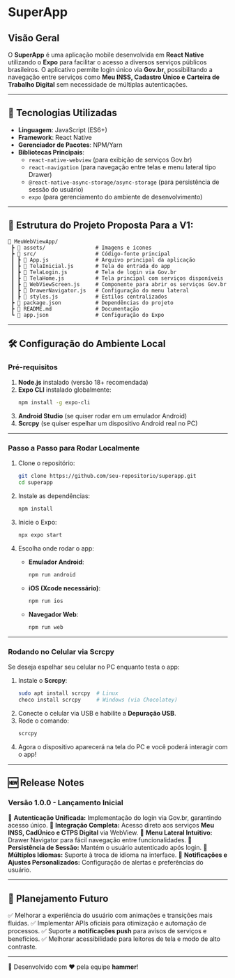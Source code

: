 # SuperApp

## Visão Geral
O **SuperApp** é uma aplicação mobile desenvolvida em **React Native** utilizando o **Expo** para facilitar o acesso a diversos serviços públicos brasileiros. O aplicativo permite login único via **Gov.br**, possibilitando a navegação entre serviços como **Meu INSS, Cadastro Único e Carteira de Trabalho Digital** sem necessidade de múltiplas autenticações.

---

## 📌 Tecnologias Utilizadas

- **Linguagem**: JavaScript (ES6+)
- **Framework**: React Native
- **Gerenciador de Pacotes**: NPM/Yarn
- **Bibliotecas Principais**:
  - `react-native-webview` (para exibição de serviços Gov.br)
  - `react-navigation` (para navegação entre telas e menu lateral tipo Drawer)
  - `@react-native-async-storage/async-storage` (para persistência de sessão do usuário)
  - `expo` (para gerenciamento do ambiente de desenvolvimento)

---

## 📂 Estrutura do Projeto Proposta Para a V1:

```plaintext
📁 MeuWebViewApp/
 ┣ 📁 assets/                # Imagens e ícones
 ┣ 📁 src/                   # Código-fonte principal
 ┃ ┣ 📜 App.js               # Arquivo principal da aplicação
 ┃ ┣ 📜 TelaInicial.js       # Tela de entrada do app
 ┃ ┣ 📜 TelaLogin.js         # Tela de login via Gov.br
 ┃ ┣ 📜 TelaHome.js          # Tela principal com serviços disponíveis
 ┃ ┣ 📜 WebViewScreen.js     # Componente para abrir os serviços Gov.br
 ┃ ┣ 📜 DrawerNavigator.js   # Configuração do menu lateral
 ┃ ┣ 📜 styles.js            # Estilos centralizados
 ┣ 📜 package.json           # Dependências do projeto
 ┣ 📜 README.md              # Documentação
 ┗ 📜 app.json               # Configuração do Expo
```

---

## 🛠️ Configuração do Ambiente Local

### **Pré-requisitos**

1. **Node.js** instalado (versão 18+ recomendada)
2. **Expo CLI** instalado globalmente:
   ```sh
   npm install -g expo-cli
   ```
3. **Android Studio** (se quiser rodar em um emulador Android)
4. **Scrcpy** (se quiser espelhar um dispositivo Android real no PC)

---

### **Passo a Passo para Rodar Localmente**

1. Clone o repositório:
   ```sh
   git clone https://github.com/seu-repositorio/superapp.git
   cd superapp
   ```

2. Instale as dependências:
   ```sh
   npm install
   ```

3. Inicie o Expo:
   ```sh
   npx expo start
   ```

4. Escolha onde rodar o app:
   - **Emulador Android**:
     ```sh
     npm run android
     ```
   - **iOS (Xcode necessário)**:
     ```sh
     npm run ios
     ```
   - **Navegador Web**:
     ```sh
     npm run web
     ```

---

### **Rodando no Celular via Scrcpy**

Se deseja espelhar seu celular no PC enquanto testa o app:

1. Instale o **Scrcpy**:
   ```sh
   sudo apt install scrcpy  # Linux
   choco install scrcpy     # Windows (via Chocolatey)
   ```
2. Conecte o celular via USB e habilite a **Depuração USB**.
3. Rode o comando:
   ```sh
   scrcpy
   ```
4. Agora o dispositivo aparecerá na tela do PC e você poderá interagir com o app!

---

## 🆕 Release Notes

### **Versão 1.0.0 - Lançamento Inicial**

🔹 **Autenticação Unificada:** Implementação do login via Gov.br, garantindo acesso único.
🔹 **Integração Completa:** Acesso direto aos serviços **Meu INSS, CadÚnico e CTPS Digital** via WebView.
🔹 **Menu Lateral Intuitivo:** Drawer Navigator para fácil navegação entre funcionalidades.
🔹 **Persistência de Sessão:** Mantém o usuário autenticado após login.
🔹 **Múltiplos Idiomas:** Suporte à troca de idioma na interface.
🔹 **Notificações e Ajustes Personalizados:** Configuração de alertas e preferências do usuário.

---

## 📌 Planejamento Futuro
✅ Melhorar a experiência do usuário com animações e transições mais fluidas.
✅ Implementar APIs oficiais para otimização e automação de processos.
✅ Suporte a **notificações push** para avisos de serviços e benefícios.
✅ Melhorar acessibilidade para leitores de tela e modo de alto contraste.

---

🚀 Desenvolvido com ❤️ pela equipe  **hammer**!

